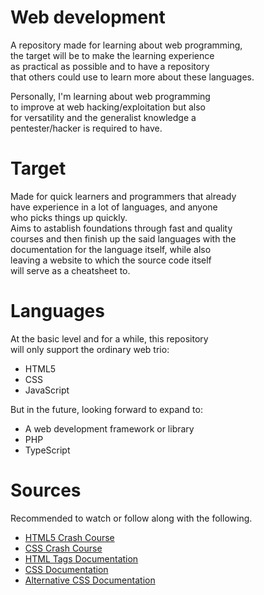 # Web development

A repository made for learning about web programming,  
the target will be to make the learning experience  
as practical as possible and to have a repository  
that others could use to learn more about these languages.  

Personally, I'm learning about web programming  
to improve at web hacking/exploitation but also  
for versatility and the generalist knowledge a  
pentester/hacker is required to have.  

# Target

Made for quick learners and programmers that already  
have experience in a lot of languages, and anyone  
who picks things up quickly.  
Aims to astablish foundations through fast and quality  
courses and then finish up the said languages with the  
documentation for the language itself, while also  
leaving a website to which the source code itself  
will serve as a cheatsheet to.  

# Languages

At the basic level and for a while, this repository  
will only support the ordinary web trio:
- HTML5
- CSS
- JavaScript

But in the future, looking forward to expand to:
- A web development framework or library
- PHP
- TypeScript

# Sources

Recommended to watch or follow along with the following.
- [HTML5 Crash Course](https://www.youtube.com/watch?v=UB1O30fR-EE)
- [CSS Crash Course](https://www.youtube.com/watch?v=yfoY53QXEnI)
- [HTML Tags Documentation](https://www.w3schools.com/tags/)
- [CSS Documentation](https://www.w3schools.com/cssref/index.php)
- [Alternative CSS Documentation](https://cssreference.io/)
